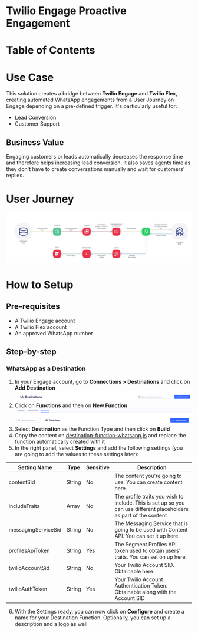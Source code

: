 # Twilio Engage Proactive Engagement

# Table of Contents

# Use Case

This solution creates a bridge between **Twilio Engage** and **Twilio Flex**, creating automated WhatsApp engagements from a User Journey on Engage depending on a pre-defined trigger. It's particularly useful for:

* Lead Conversion
* Customer Support

## Business Value

Engaging customers or leads automatically decreases the response time and therefore helps increasing lead conversion. It also saves agents time as they don't have to create conversations manually and wait for customers' replies.

# User Journey

![User Journey](assets/Proactive%20Engagement%20with%20Engage%20and%20Flex%20-%20EN.jpeg)

# How to Setup

## Pre-requisites
 * A Twilio Engage account
 * A Twilio Flex account
 * An approved WhatsApp number

## Step-by-step

### WhatsApp as a Destination
1. In your Engage account, go to **Connections > Destinations** and click on **Add Destination**
   ![Add Destination](assets/Destinations_-_Segment.png)
2. Click on **Functions** and then on **New Function**
   ![New Function](assets/Notification_Center.png)
3. Select **Destination** as the Function Type and then click on **Build**
4. Copy the content on [destination-function-whatsapp.js](segment/destination-function-whatsapp.js) and replace the function automatically created with it
5. In the right panel, select **Settings** and add the following settings (you are going to add the values to these settings later):

| Setting Name        | Type   | Sensitive | Description                                                                                                         |
|---------------------|--------|-----------|---------------------------------------------------------------------------------------------------------------------|
| contentSid          | String | No        | The content you're going to use. You can create content here.                                                       |
| includeTraits       | Array  | No        | The profile traits you wish to include. This is set up so you can use different placeholders as part of the content |
| messagingServiceSid | String | No        | The Messaging Service that is going to be used with Content API. You can set it up here.                            |
| profilesApiToken    | String | Yes       | The Segment Profiles API token used to obtain users' traits. You can set on up here.                                |
| twilioAccountSid    | String | No        | Your Twilio Account SID. Obtainable here.                                                                           |
| twilioAuthToken     | String | Yes       | Your Twilio Account Authentication Token. Obtainable along with the Account SID                                     |

6. With the Settings ready, you can now click on **Configure** and create a name for your Destination Function. Optionally, you can set up a description and a logo as well